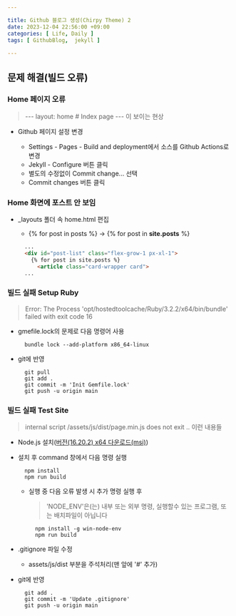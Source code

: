 ```yaml
---

title: Github 블로그 생성(Chirpy Theme) 2
date: 2023-12-04 22:56:00 +09:00
categories: [ Life, Daily ]
tags: [	GithubBlog,  jekyll ]
    
---
```


## 문제 해결(빌드 오류)

### Home 페이지 오류

  > --- layout: home # Index page --- 이 보이는 현상
  
- Github 페이지 설정 변경
  
  - Settings - Pages - Build and deployment에서 소스를 Github Actions로 변경
  - Jekyll - Configure 버튼 클릭
  - 별도의 수정없이 Commit change... 선택
  - Commit changes 버튼 클릭

### Home 화면에 포스트 안 보임

- _layouts 폴더 속 home.html 편집

  - {% for post in posts %} -> {% for post in **site.posts** %}

  ```html
    ...
    <div id="post-list" class="flex-grow-1 px-xl-1">
      {% for post in site.posts %}
        <article class="card-wrapper card">
    ...
  ```
    
### 빌드 실패 Setup Ruby

> Error: The Process 'opt/hostedtoolcache/Ruby/3.2.2/x64/bin/bundle' failed with exit code 16
 
- gmefile.lock의 문제로 다음 명령어 사용

  ```shell
    bundle lock --add-platform x86_64-linux
  ```

- git에 반영

  ```git bash
    git pull
    git add .
    git commit -m 'Init Gemfile.lock'
    git push -u origin main      
  ```

### 빌드 실패 Test Site

> internal script /assets/js/dist/page.min.js does not exit .. 이런 내용들
  
- Node.js 설치([버전(16.20.2) x64 다운로드(msi)](https://nodejs.org/download/release/v16.20.2/node-v16.20.2-x64.msi))
  
- 설치 후 command 창에서 다음 명령 실행

  ```command
    npm install
    npm run build
  ```

  - 실행 중 다음 오류 발생 시 추가 명령 실행 후

    > 'NODE_ENV'은(는) 내부 또는 외부 명령, 실행할수 있는 프로그램, 또는 배치파일이 아닙니다

    ```command
      npm install -g win-node-env
      npm run build
    ```
        
- .gitignore 파일 수정  
  
  - assets/js/dist 부분을 주석처리(맨 앞에 '#' 추가)

- git에 반영

  ```git bash
    git add .
    git commit -m 'Update .gitignore'
    git push -u origin main      
  ```